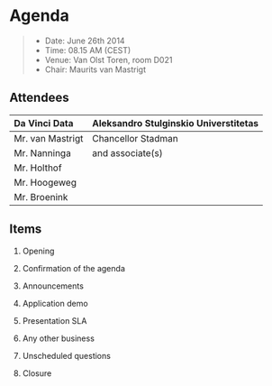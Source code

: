 # Agenda

> * Date: June 26th 2014
> * Time: 08.15 AM (CEST)
> * Venue: Van Olst Toren, room D021
> * Chair: Maurits van Mastrigt

## Attendees

| Da Vinci Data               | Aleksandro Stulginskio Universtitetas |
| :-------------------------- | :----------                           |
| Mr. van Mastrigt            | Chancellor Stadman                    |
| Mr. Nanninga                | and associate(s)                      |
| Mr. Holthof                 |                                       |
| Mr. Hoogeweg                |                                       |
| Mr. Broenink                |                                       |

## Items

1. Opening

2. Confirmation of the agenda

3. Announcements

4. Application demo

5. Presentation SLA

6. Any other business

7. Unscheduled questions

8. Closure